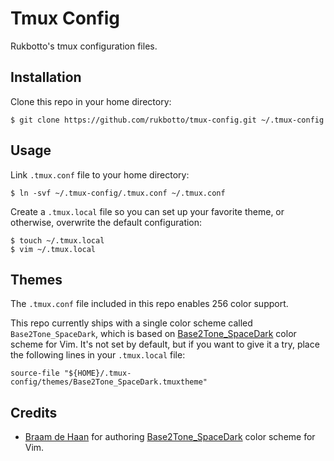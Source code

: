 # Tmux Config

Rukbotto's tmux configuration files.

## Installation

Clone this repo in your home directory:

```
$ git clone https://github.com/rukbotto/tmux-config.git ~/.tmux-config
```

## Usage

Link `.tmux.conf` file to your home directory:

```
$ ln -svf ~/.tmux-config/.tmux.conf ~/.tmux.conf
```

Create a `.tmux.local` file so you can set up your favorite theme, or
otherwise, overwrite the default configuration:

```
$ touch ~/.tmux.local
$ vim ~/.tmux.local
```

## Themes

The `.tmux.conf` file included in this repo enables 256 color support.

This repo currently ships with a single color scheme called
`Base2Tone_SpaceDark`, which is based on [Base2Tone_SpaceDark][1] color scheme
for Vim. It's not set by default, but if you want to give it a try, place the
following lines in your `.tmux.local` file:

```
source-file "${HOME}/.tmux-config/themes/Base2Tone_SpaceDark.tmuxtheme"
```

## Credits

+ [Braam de Haan][2] for authoring [Base2Tone_SpaceDark][1] color scheme for Vim.

[1]: https://github.com/atelierbram/Base2Tone-vim
[2]: https://github.com/atelierbram/
